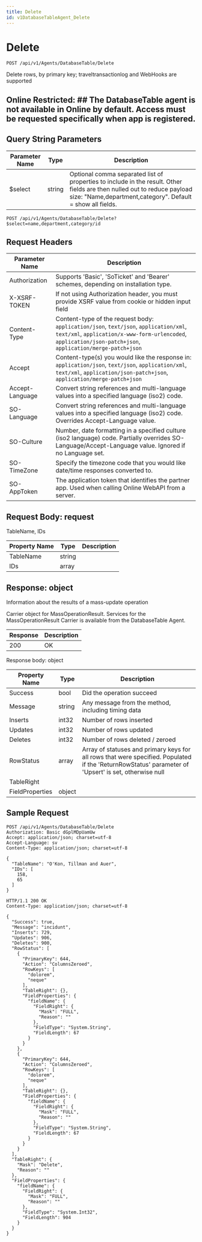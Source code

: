 ```yaml
---
title: Delete
id: v1DatabaseTableAgent_Delete
---
```


# Delete

```http
POST /api/v1/Agents/DatabaseTable/Delete
```

Delete rows, by primary key; traveltransactionlog and WebHooks are supported



## Online Restricted: ## The DatabaseTable agent is not available in Online by default. Access must be requested specifically when app is registered.





## Query String Parameters

| Parameter Name | Type |  Description |
|----------------|------|--------------|
| $select | string |  Optional comma separated list of properties to include in the result. Other fields are then nulled out to reduce payload size: "Name,department,category". Default = show all fields. |

```http
POST /api/v1/Agents/DatabaseTable/Delete?$select=name,department,category/id
```


## Request Headers

| Parameter Name | Description |
|----------------|-------------|
| Authorization  | Supports 'Basic', 'SoTicket' and 'Bearer' schemes, depending on installation type. |
| X-XSRF-TOKEN   | If not using Authorization header, you must provide XSRF value from cookie or hidden input field |
| Content-Type | Content-type of the request body: `application/json`, `text/json`, `application/xml`, `text/xml`, `application/x-www-form-urlencoded`, `application/json-patch+json`, `application/merge-patch+json` |
| Accept         | Content-type(s) you would like the response in: `application/json`, `text/json`, `application/xml`, `text/xml`, `application/json-patch+json`, `application/merge-patch+json` |
| Accept-Language | Convert string references and multi-language values into a specified language (iso2) code. |
| SO-Language | Convert string references and multi-language values into a specified language (iso2) code. Overrides Accept-Language value. |
| SO-Culture | Number, date formatting in a specified culture (iso2 language) code. Partially overrides SO-Language/Accept-Language value. Ignored if no Language set. |
| SO-TimeZone | Specify the timezone code that you would like date/time responses converted to. |
| SO-AppToken | The application token that identifies the partner app. Used when calling Online WebAPI from a server. |

## Request Body: request  

TableName, IDs 

| Property Name | Type |  Description |
|----------------|------|--------------|
| TableName | string |  |
| IDs | array |  |


## Response: object

Information about the results of a mass-update operation



Carrier object for MassOperationResult.
Services for the MassOperationResult Carrier is available from the <see cref="T:SuperOffice.CRM.Services.IDatabaseTableAgent">DatabaseTable Agent</see>.

| Response | Description |
|----------------|-------------|
| 200 | OK |

Response body: object

| Property Name | Type |  Description |
|----------------|------|--------------|
| Success | bool | Did the operation succeed |
| Message | string | Any message from the method, including timing data |
| Inserts | int32 | Number of rows inserted |
| Updates | int32 | Number of rows updated |
| Deletes | int32 | Number of rows deleted / zeroed |
| RowStatus | array | Array of statuses and primary keys for all rows that were specified. Populated if the 'ReturnRowStatus' parameter of 'Upsert' is set, otherwise null |
| TableRight |  |  |
| FieldProperties | object |  |

## Sample Request

```http!
POST /api/v1/Agents/DatabaseTable/Delete
Authorization: Basic dGplMDpUamUw
Accept: application/json; charset=utf-8
Accept-Language: sv
Content-Type: application/json; charset=utf-8

{
  "TableName": "O'Kon, Tillman and Auer",
  "IDs": [
    158,
    65
  ]
}
```

```http_
HTTP/1.1 200 OK
Content-Type: application/json; charset=utf-8

{
  "Success": true,
  "Message": "incidunt",
  "Inserts": 729,
  "Updates": 906,
  "Deletes": 900,
  "RowStatus": [
    {
      "PrimaryKey": 644,
      "Action": "ColumnsZeroed",
      "RowKeys": [
        "dolorem",
        "neque"
      ],
      "TableRight": {},
      "FieldProperties": {
        "fieldName": {
          "FieldRight": {
            "Mask": "FULL",
            "Reason": ""
          },
          "FieldType": "System.String",
          "FieldLength": 67
        }
      }
    },
    {
      "PrimaryKey": 644,
      "Action": "ColumnsZeroed",
      "RowKeys": [
        "dolorem",
        "neque"
      ],
      "TableRight": {},
      "FieldProperties": {
        "fieldName": {
          "FieldRight": {
            "Mask": "FULL",
            "Reason": ""
          },
          "FieldType": "System.String",
          "FieldLength": 67
        }
      }
    }
  ],
  "TableRight": {
    "Mask": "Delete",
    "Reason": ""
  },
  "FieldProperties": {
    "fieldName": {
      "FieldRight": {
        "Mask": "FULL",
        "Reason": ""
      },
      "FieldType": "System.Int32",
      "FieldLength": 904
    }
  }
}
```